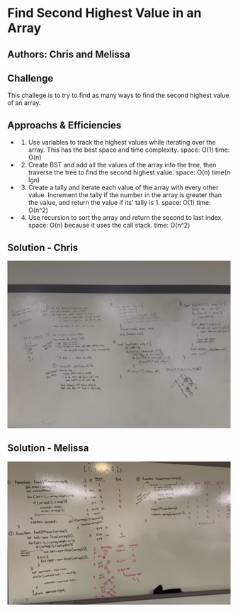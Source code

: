 # Find Second Highest Value in an Array
## Authors: Chris and Melissa

## Challenge
This challege is to try to find as many ways to find the second highest value of an array.    

## Approachs & Efficiencies
* 1. Use variables to track the highest values while iterating over the array.  This has the best space and time complexity.  space: O(1) time: O(n)

* 2. Create BST and add all the values of the array into the tree, then traverse the tree to find the second highest value.  space: O(n) time(n lgn)

* 3. Create a tally and iterate each value of the array with every other value.  Increment the tally if the number in the array is greater than the value, and return the value if its' tally is 1.  space: O(1)
time: O(n^2)

* 4. Use recursion to sort the array and return the second to last index. space: O(n) because it uses the call stack. time: O(n^2)

## Solution - Chris
![Find Second Highest - Chris](./assets/find2nd-chris.jpg)

## Solution - Melissa
![Find Second Highest - Melissa](./assets/find2nd-melissa.jpg)